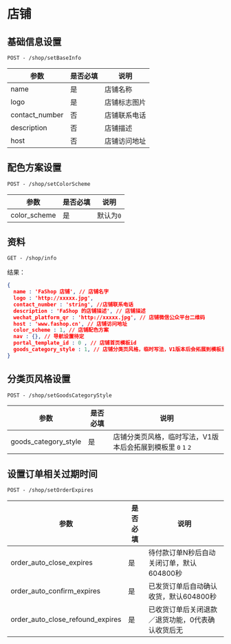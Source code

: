 # 店铺
## 基础信息设置

```html
POST - /shop/setBaseInfo
```

| 参数             | 是否必填 | 说明     |
| -------------- | ---- | ------ |
| name           | 是    | 店铺名称   |
| logo           | 是    | 店铺标志图片 |
| contact_number | 否    | 店铺联系电话 |
| description    | 否    | 店铺描述   |
| host           | 否    | 店铺访问地址 |



## 配色方案设置

```html
POST - /shop/setColorScheme
```

| 参数           | 是否必填 | 说明     |
| ------------ | ---- | ------ |
| color_scheme | 是    | 默认为`0` |


## 资料

```html
GET - /shop/info
```

结果：

```json
{
  name : 'FaShop 店铺', // 店铺名字
  logo : 'http://xxxxx.jpg',
  contact_number : 'string', //店铺联系电话
  description : 'FaShop 的店铺描述', // 店铺描述
  wechat_platform_qr : 'http://xxxxx.jpg', // 店铺微信公众平台二维码
  host : 'www.fashop.cn', // 店铺访问地址
  color_scheme : 1, // 店铺配色方案
  nav : {}, // 导航设置待定
  portal_template_id : 0 , // 店铺首页模板id
  goods_category_style : 1, // 店铺分类页风格，临时写法，V1版本后会拓展到模板里
}
```



## 分类页风格设置

```html
POST - /shop/setGoodsCategoryStyle
```

| 参数                   | 是否必填 | 说明                                    |
| -------------------- | ---- | ------------------------------------- |
| goods_category_style | 是    | 店铺分类页风格，临时写法，V1版本后会拓展到模板里 `0` `1` `2` |

## 设置订单相关过期时间

```html
POST - /shop/setOrderExpires
```

| 参数                               | 是否必填 | 说明                        |
| -------------------------------- | ---- | ------------------------- |
| order_auto_close_expires         | 是    | 待付款订单N秒后自动关闭订单，默认604800秒  |
| order_auto_confirm_expires       | 是    | 已发货订单后自动确认收货，默认604800秒    |
| order_auto_close_refound_expires | 是    | 已收货订单后关闭退款／退货功能，0代表确认收货后无 |

